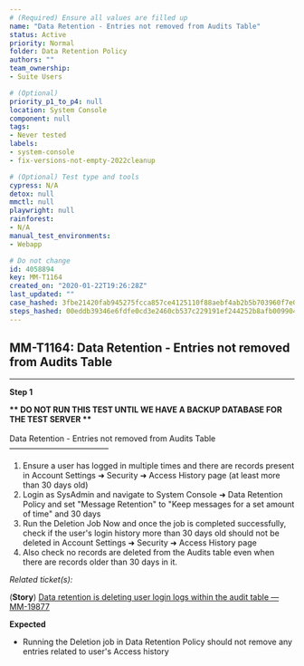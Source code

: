```yaml
---
# (Required) Ensure all values are filled up
name: "Data Retention - Entries not removed from Audits Table"
status: Active
priority: Normal
folder: Data Retention Policy
authors: ""
team_ownership: 
- Suite Users

# (Optional)
priority_p1_to_p4: null
location: System Console
component: null
tags: 
- Never tested
labels: 
- system-console
- fix-versions-not-empty-2022cleanup

# (Optional) Test type and tools
cypress: N/A
detox: null
mmctl: null
playwright: null
rainforest: 
- N/A
manual_test_environments: 
- Webapp

# Do not change
id: 4058894
key: MM-T1164
created_on: "2020-01-22T19:26:28Z"
last_updated: ""
case_hashed: 3fbe21420fab945275fcca857ce4125110f88aebf4ab2b5b703960f7e0014b9b5117ef7a9ebd9935b4234728ddf58148
steps_hashed: 00eddb39346e6fdfe0cd3e2460cb537c229191ef244252b8afb0099042841d70666f815af65d60ff94f3c24efcf1bb77
---
```


<!-- (Auto-generated) Based on frontmatter's "key" and "name" -->

## MM-T1164: Data Retention - Entries not removed from Audits Table

---

**Step 1**

**\*\* DO NOT RUN THIS TEST UNTIL WE HAVE A BACKUP DATABASE FOR THE TEST SERVER \*\***\
\
Data Retention - Entries not removed from Audits Table\
–––––––––––––––––––––––––

1. Ensure a user has logged in multiple times and there are records present in Account Settings ➜ Security ➜ Access History page (at least more than 30 days old)
2. Login as SysAdmin and navigate to System Console ➜ Data Retention Policy and set "Message Retention" to "Keep messages for a set amount of time" and 30 days
3. Run the Deletion Job Now and once the job is completed successfully, check if the user's login history more than 30 days old should not be deleted in Account Settings ➜ Security ➜ Access History page
4. Also check no records are deleted from the Audits table even when there are records older than 30 days in it.

_Related ticket(s):_

(**Story**) [Data retention is deleting user login logs within the audit table — MM-19877](https://mattermost.atlassian.net/browse/MM-19877)

**Expected**

- Running the Deletion job in Data Retention Policy should not remove any entries related to user's Access history

